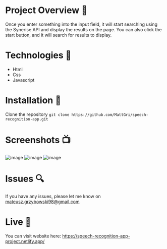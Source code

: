 # Project Overview 🎉
Once you enter something into the input field, it will start searching using the Synerise API and display the results on the page. You can also click the start button, and it will search for results to display.

# Technologies 🔧

- Html
- Css
- Javascript

# Installation 💾

Clone the repository `git clone https://github.com/MattGri/speech-recognition-app.git`

# Screenshots 📺

![image](https://github.com/MattGri/speech-recognition-app/assets/61913031/bcebc5f2-85fb-4427-8b63-f6e5ed297f9d)
![image](https://github.com/MattGri/speech-recognition-app/assets/61913031/029d7dca-ddbe-4eb7-bf88-6652143e1493)
![image](https://github.com/MattGri/speech-recognition-app/assets/61913031/333f10d1-6592-4599-b146-873213f2034b)

# Issues 🔍

If you have any issues, please let me know on mateusz.grzybowski98@gmail.com

# Live 📍

You can visit website here: https://speech-recognition-app-project.netlify.app/

